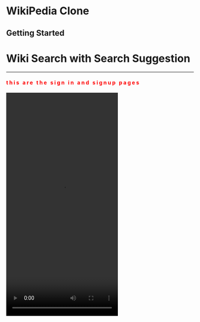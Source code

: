# WikiPedia Clone

## Getting Started

<h1>Wiki Search with Search Suggestion</h1>

<hr>
<h4 style="letter-spacing:3px;color:red;">this are the sign in and signup pages</h4>
<video src="https://github.com/KiyaTilahun/WikiPediaSearch/public/Screen Recording 2025-01-15 at 11.08.10 AM.mov" width=300 height=600/>

<hr>




<hr>
